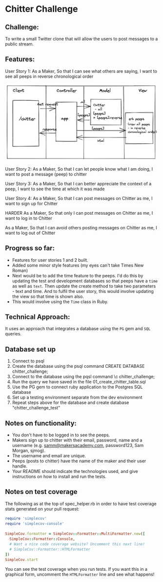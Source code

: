 Chitter Challenge
=================

Challenge:
-------

To write a small Twitter clone that will allow the users to post messages to a public stream.

Features:
-------
User Story 1:
As a Maker,
So that I can see what others are saying, 
I want to see all peeps in reverse chronological order

<img src="chitter_challenge _ model_1.png">

User Story 2:
As a Maker,
So that I can let people know what I am doing, 
I want to post a message (peep) to chitter

User Story 3:
As a Maker, 
So that I can better appreciate the context of a peep, 
I want to see the time at which it was made

User Story 4:
As a Maker, 
So that I can post messages on Chitter as me, 
I want to sign up for Chitter

HARDER
As a Maker, 
So that only I can post messages on Chitter as me, 
I want to log in to Chitter

As a Maker, 
So that I can avoid others posting messages on Chitter as me, 
I want to log out of Chitter

Progress so far:
-----
- Features for user stories 1 and 2 built.
- Added some minor style features (my eyes can't take Times New Roman)
- Next would be to add the time feature to the peeps. I'd do this by updating the test and development databases so that peeps have a ```time``` as well as ```text```. Then update the create method to take two parameters - text and time. And to fulfil the user story, this would involve updating the view so that time is shown also. 
- This would involve using the ```Time``` class in Ruby. 

Technical Approach:
-----

It uses an approach that integrates a database using the `PG` gem and `SQL` queries. 

## Database set up
1) Connect to psql
2) Create the database using the psql command CREATE DATABASE chitter_challenge;
3) Connect to the database using the pqsl command \c chitter_challenge;
4) Run the query we have saved in the file 01_create_chitter_table.sql
5) Use the PG gem to connect ruby application to the Postgres SQL database
6) Set up a testing environment separate from the dev environment
7) Repeat steps above for the database and create database "chitter_challenge_test"

Notes on functionality:
------

* You don't have to be logged in to see the peeps.
* Makers sign up to chitter with their email, password, name and a username (e.g. samm@makersacademy.com, password123, Sam Morgan, sjmog).
* The username and email are unique.
* Peeps (posts to chitter) have the name of the maker and their user handle.
* Your README should indicate the technologies used, and give instructions on how to install and run the tests.


Notes on test coverage
----------------------

The following as at the top of spec_helper.rb in order to have test coverage stats generated
on your pull request:

```ruby
require 'simplecov'
require 'simplecov-console'

SimpleCov.formatter = SimpleCov::Formatter::MultiFormatter.new([
  SimpleCov::Formatter::Console,
  # Want a nice code coverage website? Uncomment this next line!
  # SimpleCov::Formatter::HTMLFormatter
])
SimpleCov.start
```

You can see the test coverage when you run tests. If you want this in a graphical form, uncomment the `HTMLFormatter` line and see what happens!
